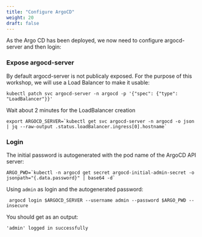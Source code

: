 ```yaml
---
title: "Configure ArgoCD"
weight: 20
draft: false
---
```


As the Argo CD has been deployed, we now need to configure argocd-server and then login:

### Expose argocd-server

By default argocd-server is not publicaly exposed. For the purpose of this workshop, we will use a Load Balancer to make it usable:
```
kubectl patch svc argocd-server -n argocd -p '{"spec": {"type": "LoadBalancer"}}'
```

Wait about 2 minutes for the LoadBalancer creation
```
export ARGOCD_SERVER=`kubectl get svc argocd-server -n argocd -o json | jq --raw-output .status.loadBalancer.ingress[0].hostname`
```

### Login
The initial password is autogenerated with the pod name of the ArgoCD API server:
```
ARGO_PWD=`kubectl -n argocd get secret argocd-initial-admin-secret -o jsonpath="{.data.password}" | base64 -d`
```

Using `admin` as login and the autogenerated password:

```
 argocd login $ARGOCD_SERVER --username admin --password $ARGO_PWD --insecure
 ```

 You should get as an output:
 ```
 'admin' logged in successfully
 ```
